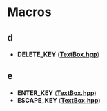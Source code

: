 
# Macros



## d

* **DELETE\_KEY** ([**TextBox.hpp**](_text_box_8hpp.md))


## e

* **ENTER\_KEY** ([**TextBox.hpp**](_text_box_8hpp.md))
* **ESCAPE\_KEY** ([**TextBox.hpp**](_text_box_8hpp.md))




